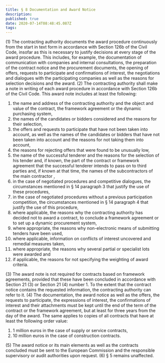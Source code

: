 ```yaml
---
title: § 8 Documentation and Award Notice
description: 
published: true
date: 2020-07-14T08:48:45.087Z
tags: 
---
```


(1) The contracting authority documents the award procedure continuously from the start in text form in accordance with Section 126b of the Civil Code, insofar as this is necessary to justify decisions at every stage of the award procedure. This includes, for example, the documentation of communication with companies and internal consultations, the preparation of the contract notice and the procurement documents, the opening of offers, requests to participate and confirmations of interest, the negotiations and dialogues with the participating companies as well as the reasons for selection decisions and the award.
(2) The contracting authority shall make a note in writing of each award procedure in accordance with Section 126b of the Civil Code. This award note includes at least the following:
1. the name and address of the contracting authority and the object and value of the contract, the framework agreement or the dynamic purchasing system,
1. the names of the candidates or bidders considered and the reasons for their selection,
1. the offers and requests to participate that have not been taken into account, as well as the names of the candidates or bidders that have not been taken into account and the reasons for not taking them into account,
1. the reasons for rejecting offers that were found to be unusually low,
1. the name of the successful tenderer and the reasons for the selection of his tender and, if known, the part of the contract or framework agreement that the successful tenderer intends to pass on to third parties and, if known at that time, the names of the subcontractors of the main contractor ,
1. in the case of negotiated procedures and competitive dialogues, the circumstances mentioned in § 14 paragraph 3 that justify the use of these procedures,
1. in the case of negotiated procedures without a previous participation competition, the circumstances mentioned in § 14 paragraph 4 that justify the use of this procedure,
1. where applicable, the reasons why the contracting authority has decided not to award a contract, to conclude a framework agreement or to set up a dynamic procurement system,
1. where appropriate, the reasons why non-electronic means of submitting tenders have been used,
1. where applicable, information on conflicts of interest uncovered and remedial measures taken,
1. where appropriate, the reasons why several partial or specialist lots were awarded and
1. if applicable, the reasons for not specifying the weighting of award criteria.

(3) The award note is not required for contracts based on framework agreements, provided that these have been concluded in accordance with Section 21 (3) or Section 21 (4) number 1. To the extent that the contract notice contains the requested information, the contracting authority can refer to it.
(4) The documentation, the award notice as well as the offers, the requests to participate, the expressions of interest, the confirmations of interest and their attachments must be kept until the end of the term of the contract or the framework agreement, but at least for three years from the day of the award. The same applies to copies of all contracts that have at least the following order value:
1. 1 million euros in the case of supply or service contracts,
1. 10 million euros in the case of construction contracts.

(5) The award notice or its main elements as well as the contracts concluded must be sent to the European Commission and the responsible supervisory or audit authorities upon request.
(6) § 5 remains unaffected.
